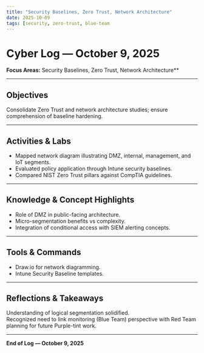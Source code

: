 ```yaml
---
title: "Security Baselines, Zero Trust, Network Architecture"
date: 2025-10-09
tags: [security, zero-trust, blue-team
---
```


# Cyber Log — October 9, 2025
**Focus Areas:** Security Baselines, Zero Trust, Network Architecture**

---

## Objectives
Consolidate Zero Trust and network architecture studies; ensure comprehension of baseline hardening.

---

## Activities & Labs
- Mapped network diagram illustrating DMZ, internal, management, and IoT segments.  
- Evaluated policy application through Intune security baselines.  
- Compared NIST Zero Trust pillars against CompTIA guidelines.

---

## Knowledge & Concept Highlights
- Role of DMZ in public-facing architecture.  
- Micro-segmentation benefits vs complexity.  
- Integration of conditional access with SIEM alerting concepts.

---

## Tools & Commands
- Draw.io for network diagramming.  
- Intune Security Baseline templates.  

---

## Reflections & Takeaways
Understanding of logical segmentation solidified.  
Recognized need to link monitoring (Blue Team) perspective with Red Team planning for future Purple-tint work.

---

**End of Log — October 9, 2025**
